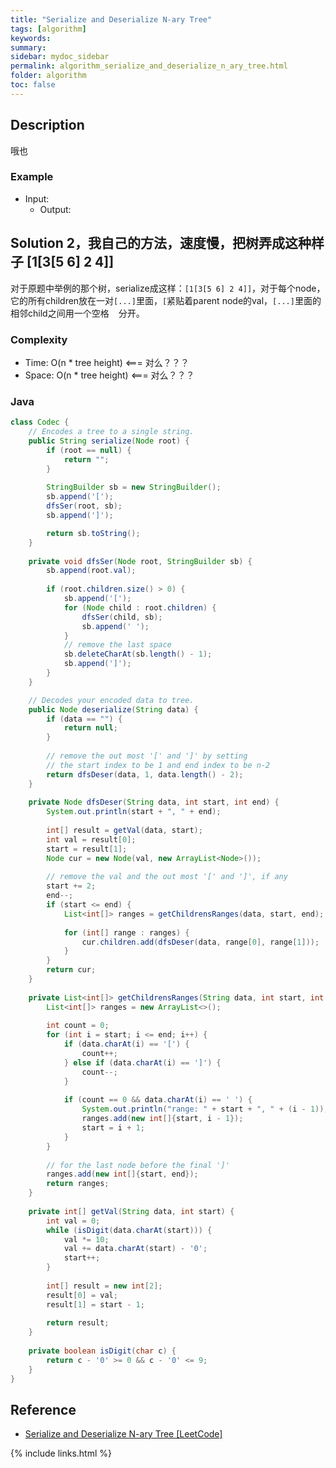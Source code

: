 ```yaml
---
title: "Serialize and Deserialize N-ary Tree"
tags: [algorithm]
keywords:
summary:
sidebar: mydoc_sidebar
permalink: algorithm_serialize_and_deserialize_n_ary_tree.html
folder: algorithm
toc: false
---
```


## Description
哦也

### Example
* Input: 
  * Output: 

## Solution 2，我自己的方法，速度慢，把树弄成这种样子 [1[3[5 6] 2 4]]
对于原题中举例的那个树，serialize成这样：`[1[3[5 6] 2 4]]`，对于每个node，它的所有children放在一对`[...]`里面，`[`紧贴着parent node的val，`[...]`里面的相邻child之间用一个空格 ` ` 分开。

### Complexity
* Time: O(n * tree height) <=== 对么？？？
* Space: O(n * tree height) <=== 对么？？？

### Java
```java
class Codec {
    // Encodes a tree to a single string.
    public String serialize(Node root) {
        if (root == null) {
            return "";
        }
        
        StringBuilder sb = new StringBuilder();
        sb.append('[');
        dfsSer(root, sb);
        sb.append(']');

        return sb.toString();
    }
    
    private void dfsSer(Node root, StringBuilder sb) {
        sb.append(root.val);
        
        if (root.children.size() > 0) {
            sb.append('[');
            for (Node child : root.children) {
                dfsSer(child, sb);
                sb.append(' ');
            }
            // remove the last space
            sb.deleteCharAt(sb.length() - 1);
            sb.append(']');
        }
    }

    // Decodes your encoded data to tree.
    public Node deserialize(String data) {
        if (data == "") {
            return null;
        }
        
        // remove the out most '[' and ']' by setting
        // the start index to be 1 and end index to be n-2
        return dfsDeser(data, 1, data.length() - 2);
    }
    
    private Node dfsDeser(String data, int start, int end) {
        System.out.println(start + ", " + end);
        
        int[] result = getVal(data, start);
        int val = result[0];
        start = result[1];
        Node cur = new Node(val, new ArrayList<Node>());
        
        // remove the val and the out most '[' and ']', if any
        start += 2;
        end--;
        if (start <= end) {
            List<int[]> ranges = getChildrensRanges(data, start, end);
            
            for (int[] range : ranges) {
                cur.children.add(dfsDeser(data, range[0], range[1]));
            }
        }
        return cur;
    }
    
    private List<int[]> getChildrensRanges(String data, int start, int end) {
        List<int[]> ranges = new ArrayList<>();
        
        int count = 0;
        for (int i = start; i <= end; i++) {
            if (data.charAt(i) == '[') {
                count++;
            } else if (data.charAt(i) == ']') {
                count--;
            }
            
            if (count == 0 && data.charAt(i) == ' ') {
                System.out.println("range: " + start + ", " + (i - 1));
                ranges.add(new int[]{start, i - 1});
                start = i + 1;
            }
        }
        
        // for the last node before the final ']'
        ranges.add(new int[]{start, end});
        return ranges;
    }
    
    private int[] getVal(String data, int start) {
        int val = 0;
        while (isDigit(data.charAt(start))) {
            val *= 10;
            val += data.charAt(start) - '0';
            start++;
        }
        
        int[] result = new int[2];
        result[0] = val;
        result[1] = start - 1;
        
        return result;
    }
    
    private boolean isDigit(char c) {
        return c - '0' >= 0 && c - '0' <= 9;
    }
}
```

## Reference
* [Serialize and Deserialize N-ary Tree [LeetCode]](https://leetcode.com/problems/serialize-and-deserialize-n-ary-tree/description/)

{% include links.html %}
